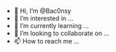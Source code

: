 - 👋 Hi, I’m @Bac0nsy
- 👀 I’m interested in ...
- 🌱 I’m currently learning ...
- 💞️ I’m looking to collaborate on ...
- 📫 How to reach me ...

<!---
Bac0nsy/Bac0nsy is a ✨ special ✨ repository because its `README.md` (this file) appears on your GitHub profile.
You can click the Preview link to take a look at your changes.
--->
